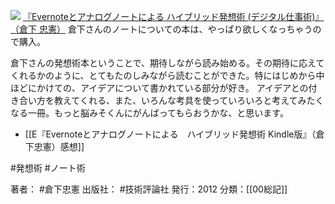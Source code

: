 [![](https://images-fe.ssl-images-amazon.com/images/I/41kEDq5iQ6L._SL160_.jpg)](http://www.amazon.co.jp/exec/obidos/ASIN/4774151505/choiyaki81-22/ref=nosim)
[『Evernoteとアナログノートによる ハイブリッド発想術 (デジタル仕事術)』（倉下 忠憲）](http://www.amazon.co.jp/exec/obidos/ASIN/4774151505/choiyaki81-22/ref=nosim)
倉下さんのノートについての本は、やっぱり欲しくなっちゃうので購入。

倉下さんの発想術本ということで、期待しながら読み始める。その期待に応えてくれるかのように、とてもたのしみながら読むことができた。特にはじめから中ほどにかけての、アイデアについて書かれている部分が好き。
アイデアとの付き合い方を教えてくれる、また、いろんな考具を使っていろいろと考えてみたくなる一冊。もっと脳みそくんにがんばってもらおうかな、と思います。

- [[E『Evernoteとアナログノートによる　ハイブリッド発想術 Kindle版』（倉下忠憲）感想]]

#発想術 #ノート術 

著者： #倉下忠憲 
出版社： #技術評論社 
発行：2012
分類：[[00総記]]